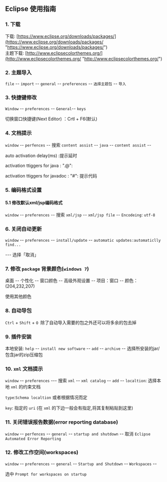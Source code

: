 ## Eclipse 使用指南

### 1. 下载  

下载: [https://www.eclipse.org/downloads/packages/](https://www.eclipse.org/downloads/packages/ "https://www.eclipse.org/downloads/packages/")  
主题下载: [http://www.eclipsecolorthemes.org/](http://www.eclipsecolorthemes.org/ "http://www.eclipsecolorthemes.org/")  

### 2. 主题导入    

`file` -- `import` -- `general` -- `preferences` -- `选择主题包` -- `导入`  

### 3. 快捷键修改  

`Window` -- `preferences` -- `General`-- `keys`  

切换窗口快捷键(Next Editor) ：Crtl + F6(默认)  

### 4. 文档提示    

`window` -- `perfences` -- 搜索 `content assist` -- `java` -- `content assist` --  

auto activation delay(ms) :提示延时  

activation ttiggers for java : ".@":  

activation ttiggers for javadoc : "#":	 提示代码  

### 5. 编码格式设置  

#### 5.1 修改默认xml/jsp编码格式  

`window` -- `preferences` -- 搜索 `xml/jsp` -- `xml/jsp file` -- `Encodeing`: `utf-8`  

### 6. 关闭自动更新  

`window` -- `preferences` -- `install/update` -- `automatic updates:automaticlly find...`

 --- 选择「取消」  

### 7. 修改 `package` 背景颜色(`windows 7`)  

桌面 -- 个性化 -- 窗口颜色 -- 高级外观设置 -- 项目：窗口 -- 颜色：(204,232,207)  

使用其他颜色  

### 8. 自动导包  

`Ctrl` + `Shift` + `O `除了自动导入需要的包之外还可以将多余的包去掉  

### 9. 插件安装  

本地安装: `help` -- `install new software` -- `add` -- `archive` -- 选择所安装的jar/包含jar的zip压缩包  

### 10. `xml` 文档提示  

`window` -- `preferences` --- 搜索 `xml` -- `xml catalog` -- `add` -- `localtion`: 选择本地 `xml` 的约束文档  

`type`:`Schema localtion` 或者根据情况而定 	

`key`: 指定的 `uri` (在 `xml` 的下边一般会有指定,将其复制粘贴到这里)  

### 11. 关闭错误报告数据(error reporting database)   

`window` -- `perfences` -- `general` -- `startup and shutdown` -- 取消 `Eclipse Automated Error Reporting`  

### 12. 修改工作空间(workspaces)   

`window` -- `preferences` -- `general` -- `Startup and Shutdown` -- `Workspaces` -- 

选中 `Prompt for workspaces on startup`  

